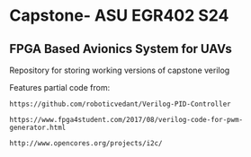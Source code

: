 # Capstone- ASU EGR402 S24
## FPGA Based Avionics System for UAVs


Repository for storing working versions of capstone verilog 

Features partial code from: 

    https://github.com/roboticvedant/Verilog-PID-Controller
 
    https://www.fpga4student.com/2017/08/verilog-code-for-pwm-generator.html
  
    http://www.opencores.org/projects/i2c/




